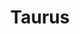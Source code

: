 ---
cc-type: constellation
title: "Taurus"
hashtag: taurus
borders:
  - Aries
  - Auriga
  - Cetus
  - Eridanus
  - Gemini
  - Perseus
  - Orion
stars:
  - Aldebaran
subdivision-of:
  - northern celestial hemisphere
  - southern celestial hemisphere
tags:
  - Zodiac
  - Bull
  - Constellation
---